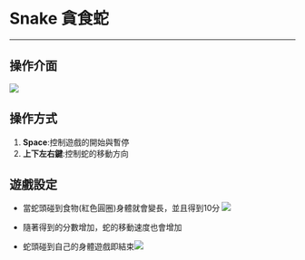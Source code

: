 # Snake 貪食蛇

---

## **操作介面**
![](https://i.imgur.com/MHr2god.png)
## **操作方式**
1. **Space**:控制遊戲的開始與暫停
2. **上下左右鍵**:控制蛇的移動方向
## **遊戲設定**
* 當蛇頭碰到食物(紅色圓圈)身體就會變長，並且得到10分
![](https://i.imgur.com/yPpcmx7.png)
* 隨著得到的分數增加，蛇的移動速度也會增加

* 蛇頭碰到自己的身體遊戲即結束![](https://i.imgur.com/XpTBlqP.png)







